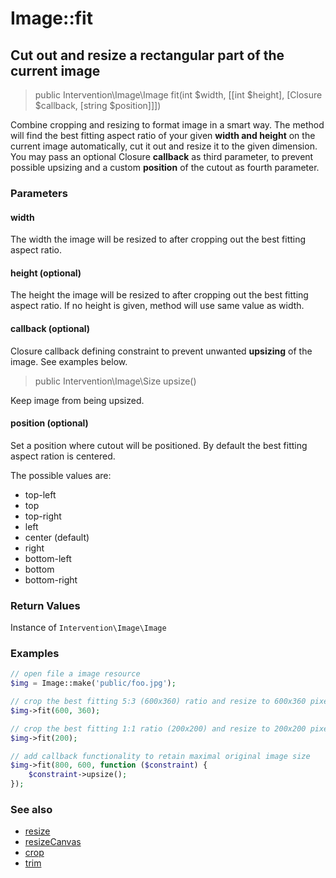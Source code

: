 # Image::fit
## Cut out and resize a rectangular part of the current image

> public Intervention\Image\Image fit(int $width, [[int $height], [Closure $callback, [string $position]]])

Combine cropping and resizing to format image in a smart way. The method will find the best fitting aspect ratio of your given **width and height** on the current image automatically, cut it out and resize it to the given dimension. You may pass an optional Closure **callback** as third parameter, to prevent possible upsizing and a custom **position** of the cutout as fourth parameter.

### Parameters

#### width
The width the image will be resized to after cropping out the best fitting aspect ratio.

#### height (optional)
The height the image will be resized to after cropping out the best fitting aspect ratio. If no height is given, method will use same value as width.

#### callback (optional)
Closure callback defining constraint to prevent unwanted **upsizing** of the image. See examples below.

> public Intervention\Image\Size upsize()

Keep image from being upsized.

#### position (optional)
Set a position where cutout will be positioned. By default the best fitting aspect ration is centered.

The possible values are:

- top-left
- top
- top-right
- left
- center (default)
- right
- bottom-left
- bottom
- bottom-right


### Return Values
Instance of `Intervention\Image\Image`

### Examples

```php
// open file a image resource
$img = Image::make('public/foo.jpg');

// crop the best fitting 5:3 (600x360) ratio and resize to 600x360 pixel
$img->fit(600, 360);

// crop the best fitting 1:1 ratio (200x200) and resize to 200x200 pixel
$img->fit(200);

// add callback functionality to retain maximal original image size
$img->fit(800, 600, function ($constraint) {
    $constraint->upsize();
});
```

### See also

- [resize](/v2/api/resize)
- [resizeCanvas](/v2/api/resizeCanvas)
- [crop](/v2/api/crop)
- [trim](/v2/api/trim)
